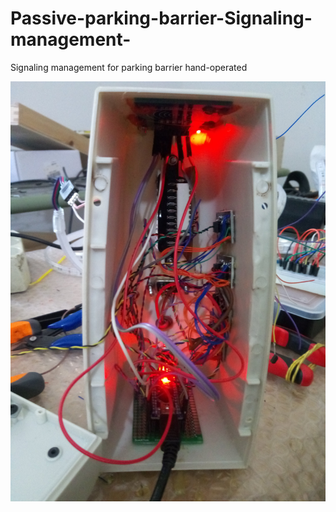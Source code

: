 # Passive-parking-barrier-Signaling-management-
Signaling management for parking barrier hand-operated

![Test Image 1](Photo/IMG_20200610_095333.jpg)
